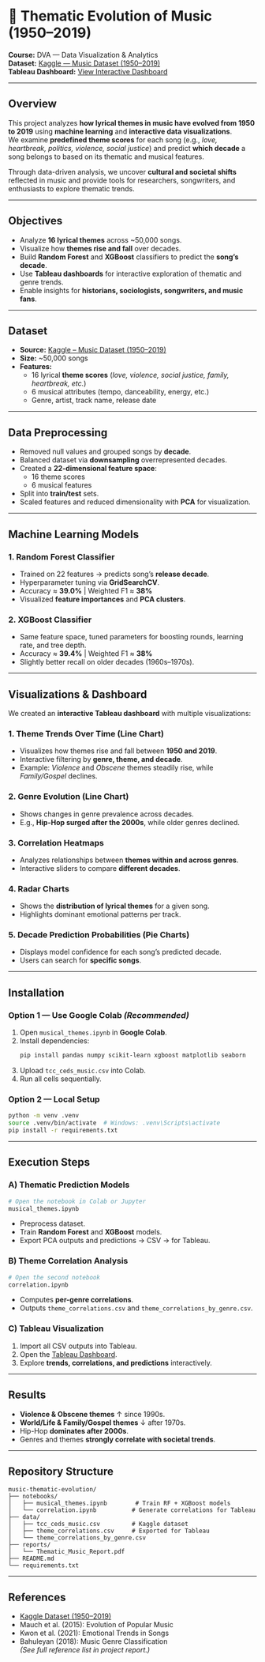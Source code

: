 # 🎵 Thematic Evolution of Music (1950–2019)

**Course:** DVA — Data Visualization & Analytics  
**Dataset:** [Kaggle — Music Dataset (1950–2019)](https://www.kaggle.com/datasets/saurabhshahane/music-dataset-1950-to-2019)  
**Tableau Dashboard:** [View Interactive Dashboard](https://public.tableau.com/app/profile/sarah.friedrichs/viz/DVADashboardFinal/Dashboard1)

---

## Overview
This project analyzes **how lyrical themes in music have evolved from 1950 to 2019** using **machine learning** and **interactive data visualizations**.  
We examine **predefined theme scores** for each song (e.g., *love, heartbreak, politics, violence, social justice*) and predict **which decade** a song belongs to based on its thematic and musical features.

Through data-driven analysis, we uncover **cultural and societal shifts** reflected in music and provide tools for researchers, songwriters, and enthusiasts to explore thematic trends.

---

## Objectives
- Analyze **16 lyrical themes** across ~50,000 songs.
- Visualize how **themes rise and fall** over decades.
- Build **Random Forest** and **XGBoost** classifiers to predict the **song’s decade**.
- Use **Tableau dashboards** for interactive exploration of thematic and genre trends.
- Enable insights for **historians, sociologists, songwriters, and music fans**.

---

## Dataset
- **Source:** [Kaggle – Music Dataset (1950–2019)](https://www.kaggle.com/datasets/saurabhshahane/music-dataset-1950-to-2019)
- **Size:** ~50,000 songs
- **Features:**  
  - 16 lyrical **theme scores** (*love, violence, social justice, family, heartbreak, etc.*)
  - 6 musical attributes (tempo, danceability, energy, etc.)
  - Genre, artist, track name, release date

---

## Data Preprocessing
- Removed null values and grouped songs by **decade**.
- Balanced dataset via **downsampling** overrepresented decades.
- Created a **22-dimensional feature space**:
    - 16 theme scores  
    - 6 musical features
- Split into **train/test** sets.
- Scaled features and reduced dimensionality with **PCA** for visualization.

---

## Machine Learning Models

### 1. **Random Forest Classifier**
- Trained on 22 features → predicts song’s **release decade**.
- Hyperparameter tuning via **GridSearchCV**.
- Accuracy ≈ **39.0%** | Weighted F1 ≈ **38%**
- Visualized **feature importances** and **PCA clusters**.

### 2. **XGBoost Classifier**
- Same feature space, tuned parameters for boosting rounds, learning rate, and tree depth.
- Accuracy ≈ **39.4%** | Weighted F1 ≈ **38%**
- Slightly better recall on older decades (1960s–1970s).


---

## Visualizations & Dashboard

We created an **interactive Tableau dashboard** with multiple visualizations:

### **1. Theme Trends Over Time (Line Chart)**
- Visualizes how themes rise and fall between **1950 and 2019**.
- Interactive filtering by **genre, theme, and decade**.
- Example: *Violence* and *Obscene* themes steadily rise, while *Family/Gospel* declines.

### **2. Genre Evolution (Line Chart)**
- Shows changes in genre prevalence across decades.
- E.g., **Hip-Hop surged after the 2000s**, while older genres declined.

### **3. Correlation Heatmaps**
- Analyzes relationships between **themes within and across genres**.
- Interactive sliders to compare **different decades**.

### **4. Radar Charts**
- Shows the **distribution of lyrical themes** for a given song.
- Highlights dominant emotional patterns per track.

### **5. Decade Prediction Probabilities (Pie Charts)**
- Displays model confidence for each song’s predicted decade.
- Users can search for **specific songs**.

---

## Installation

### Option 1 — Use Google Colab *(Recommended)*
1. Open `musical_themes.ipynb` in **Google Colab**.
2. Install dependencies:
   ```bash
   pip install pandas numpy scikit-learn xgboost matplotlib seaborn
   ```
3. Upload `tcc_ceds_music.csv` into Colab.
4. Run all cells sequentially.

### Option 2 — Local Setup
```bash
python -m venv .venv
source .venv/bin/activate  # Windows: .venv\Scripts\activate
pip install -r requirements.txt
```

---

## Execution Steps

### **A) Thematic Prediction Models**
```bash
# Open the notebook in Colab or Jupyter
musical_themes.ipynb
```
- Preprocess dataset.
- Train **Random Forest** and **XGBoost** models.
- Export PCA outputs and predictions → CSV → for Tableau.

### **B) Theme Correlation Analysis**
```bash
# Open the second notebook
correlation.ipynb
```
- Computes **per-genre correlations**.
- Outputs `theme_correlations.csv` and `theme_correlations_by_genre.csv`.

### **C) Tableau Visualization**
1. Import all CSV outputs into Tableau.
2. Open the [Tableau Dashboard](https://public.tableau.com/app/profile/sarah.friedrichs/viz/DVADashboardFinal/Dashboard1).
3. Explore **trends, correlations, and predictions** interactively.

---

##  Results
- **Violence & Obscene themes** ↑ since 1990s.
- **World/Life & Family/Gospel themes** ↓ after 1970s.
- Hip-Hop **dominates after 2000s**.
- Genres and themes **strongly correlate with societal trends**.

---

## Repository Structure
```
music-thematic-evolution/
├── notebooks/
│   ├── musical_themes.ipynb        # Train RF + XGBoost models
│   └── correlation.ipynb          # Generate correlations for Tableau
├── data/
│   ├── tcc_ceds_music.csv         # Kaggle dataset
│   ├── theme_correlations.csv     # Exported for Tableau
│   └── theme_correlations_by_genre.csv
├── reports/
│   └── Thematic_Music_Report.pdf
├── README.md
└── requirements.txt
```

---

##  References
- [Kaggle Dataset (1950–2019)](https://www.kaggle.com/datasets/saurabhshahane/music-dataset-1950-to-2019)
- Mauch et al. (2015): Evolution of Popular Music
- Kwon et al. (2021): Emotional Trends in Songs
- Bahuleyan (2018): Music Genre Classification  
*(See full reference list in project report.)*

